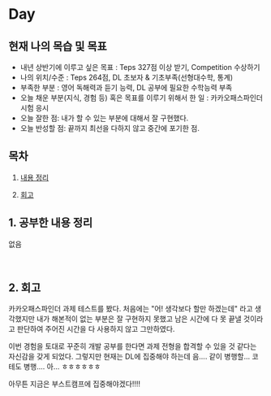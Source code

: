 <!--
구조
*
    *
        * <br>
            &nbsp; - &nbsp; <br>
                &nbsp;&nbsp;&nbsp;&nbsp; ‣ &nbsp; <br>
                    &nbsp;&nbsp;&nbsp;&nbsp;&nbsp;&nbsp;&nbsp;&nbsp; * &nbsp; <br>
-->

# Day 

## 현재 나의 목습 및 목표
- 내년 상반기에 이루고 싶은 목표 : Teps 327점 이상 받기, Competition 수상하기
- 나의 위치/수준 : Teps 264점, DL 초보자 & 기초부족(선형대수학, 통계) 
- 부족한 부분 : 영어 독해력과 듣기 능력, DL 공부에 필요한 수학능력 부족
- 오늘 채운 부분(지식, 경험 등) 혹은 목표를 이루기 위해서 한 일 : 카카오패스파인더 시험 응시
- 오늘 잘한 점: 내가 할 수 있는 부분에 대해서 잘 구현했다.
- 오늘 반성할 점: 끝까지 최선을 다하지 않고 중간에 포기한 점.

## 목차 

1. [내용 정리](#1-내용-정리)

2. [회고](#2-회고)

## 1. 공부한 내용 정리

없음

<br>


## 2. 회고

카카오패스파인더 과제 테스트를 봤다. 처음에는 "어! 생각보다 할만 하겠는데" 라고 생각했지만 내가 해본적이 없는 부분은 잘 구현하지 못했고 남은 시간에 다 못 끝낼 것이라고 판단하여
주어진 시간을 다 사용하지 않고 그만하였다.

이번 경험을 토대로 꾸준히 개발 공부를 한다면 과제 전형을 합격할 수 있을 것 같다는 자신감을 갖게 되었다. 
그렇지만 현재는 DL에 집중해야 하는데 음.... 같이 병행할... 코테도 병행.... 아... ㅎㅎㅎㅎㅎㅎ 

아무튼 지금은 부스트캠프에 집중해야겠다!!!!

<br>